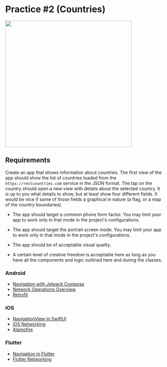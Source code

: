 Practice #2 (Countries)
=======================

<img src="https://i.imgur.com/WUZV9J1.png" width="400">

## Requirements

Create an app that shows information about countries. The first view of the app should show the list of countries loaded
from the `https://restcountries.com` service in the JSON format. The tap on the country should open a new view with details about the selected country. It is up to you what details to show, but at least show four different fields. It would be nice if some of those fields a graphical in nature (a flag, or a map of the country boundaries).

* The app should target a common phone form factor. You may limit your app to work only in that mode in the project's configurations.

* The app should target the portrait screen mode. You may limit your app to work only in that mode in the project's configurations.

* The app should be of acceptable visual quality.

* A certain level of creative freedom is acceptable here as long as you have all the components and logic outlined here and during the classes.

### Android

* [Navigation with Jetpack Compose](https://developer.android.com/jetpack/compose/navigation)
* [Network Operations Overview](https://developer.android.com/training/basics/network-ops)
* [Retrofit](https://square.github.io/retrofit/)

### iOS

* [NavigationView in SwiftUI](https://developer.apple.com/documentation/swiftui/navigationview)
* [iOS Networking](https://developer.apple.com/documentation/network)
* [Alamofire](https://github.com/Alamofire/Alamofire)

### Flutter

* [Navigation in Flutter](https://docs.flutter.dev/cookbook/navigation/navigation-basics)
* [Flutter Networking](https://docs.flutter.dev/data-and-backend/networking)
